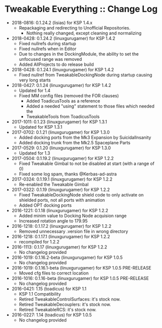 # Tweakable Everything :: Change Log

* 2018-0816: 0.1.24.2 (lisias) for KSP 1.4.x
	+ Repackaging and redirecting to Unofficial Repositories.
		- Nothing really changed, except cleaning and normalizing  
* 2018-0428: 0.1.24.2 (linuxgurugamer) for KSP 1.4.2
	+ Fixed nullrefs during startup
	+ Fixed nullrefs when in Editor
	+ Due to changes in the DockingModule, the ability to set the unfocused range was removed
	+ Added AllProjects to do release build
* 2018-0428: 0.1.24.1 (linuxgurugamer) for KSP 1.4.2
	+ Fixed nullref from TweakableDockingNode during startup causing very long starts
* 2018-0427: 0.1.24 (linuxgurugamer) for KSP 1.4.2
	+ Updated for 1.4
	+ Fixed MM config files (removed the FOR clauses)
		- Added ToadicusTools as a reference
		- Added a needed "using" statement to those files which needed the
		- TweakableTools from ToadicusTools
* 2017-1011: 0.1.23 (linuxgurugamer) for KSP 1.3.1
	+ Updated for KSP 1.3.1
* 2017-0702: 0.1.21 (linuxgurugamer) for KSP 1.3.0
	+ Added docking ports from the Mk3 Expansion by SuicidalInsanity
	+ Added docking trunk from the Mk2.5 Spaceplane Parts
* 2017-0529: 0.1.20 (linuxgurugamer) for KSP 1.3.0
	+ Updated for 1.3
* 2017-0504: 0.1.19.2 (linuxgurugamer) for KSP 1.2.2
	+ Fixed Tweakable Gimbal to not be disabled at start (with a range of 0)
	+ Fixed some log spam, thanks @Kerbas-ad-astra
* 2017-0324: 0.1.19.1 (linuxgurugamer) for KSP 1.2.2
	+ Re-enabled the Tweakable Gimbal
* 2017-0322: 0.1.19 (linuxgurugamer) for KSP 1.2.2
	+ Fixed TweakableDockingNode shield code to only activate on shielded ports, not all ports with animation
	+ Added OPT docking ports
* 2016-1221: 0.1.18 (linuxgurugamer) for KSP 1.2.2
	+ Added minim value to Docking Node acquision range
	+ Increased rotation angle to 179.95
* 2016-1218: 0.1.17.2 (linuxgurugamer) for KSP 1.2.2
	+ Removed unnecessary .version file in wrong directory
* 2016-1218: 0.1.17.1 (linuxgurugamer) for KSP 1.2.2
	+ recompiled for 1.2.2
* 2016-1113: 0.1.17 (linuxgurugamer) for KSP 1.2.2
	+ No changelog provided
* 2016-1019: 0.1.16.2-beta (linuxgurugamer) for KSP 1.0.5
	+ No changelog provided
* 2016-1019: 0.1.16.1-beta (linuxgurugamer) for KSP 1.0.5 PRE-RELEASE
	+ Moved cfg files to correct location
* 2016-1016: 0.1.16-beta (linuxgurugamer) for KSP 1.0.5 PRE-RELEASE
	+ No changelog provided
* 2016-0421: 1.15 (toadicus) for KSP 1.1
	+ KSP 1.1 Compatibility
	+ Retired TweakableControlSurfaces: it's stock now.
	+ Retired TweakableDecouplers: it's stock now.
	+ Retired TweakableRCS: it's stock now.
* 2016-0227: 1.14 (toadicus) for KSP 1.0.5
	+ No changelog provided
